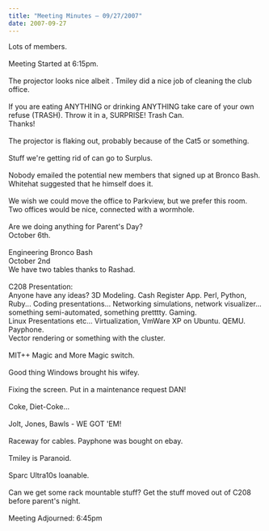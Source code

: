 ```yaml
---
title: "Meeting Minutes – 09/27/2007"
date: 2007-09-27
---
```

Lots of members.  <br />
<br />
Meeting Started at 6:15pm.  <br />
<br />
The projector looks nice albeit .  Tmiley did a nice job of cleaning the club office.  <br />
<br />
If you are eating ANYTHING or drinking ANYTHING take care of your own refuse (TRASH).  Throw it in a, SURPRISE! Trash Can. <br />
Thanks!<br />
<br />
The projector is flaking out, probably because of the Cat5 or something.  <br />
<br />
Stuff we're getting rid of can go to Surplus.  <br />
<br />
Nobody emailed the potential new members that signed up at Bronco Bash.  Whitehat suggested that he himself does it.<br />
<br />
We wish we could move the office to Parkview, but we prefer this room.  Two offices would be nice, connected with a wormhole.  <br />
<br />
Are we doing anything for Parent's Day?  <br />
October 6th.    <br />
<br />
Engineering Bronco Bash<br />
October 2nd<br />
We have two tables thanks to Rashad.  <br />
<br />
C208 Presentation: <br />
Anyone have any ideas?  3D Modeling.  Cash Register App.  Perl, Python, Ruby...  Coding presentations... Networking simulations, network visualizer... something semi-automated, something pretttty.  Gaming.  <br />
Linux Presentations etc...  Virtualization, VmWare XP on Ubuntu.  QEMU.  Payphone.  <br />
Vector rendering or something with the cluster.  <br />
<br />
MIT++  Magic and More Magic switch.  <br />
<br />
Good thing Windows brought his wifey.  <br />
<br />
Fixing the screen.  Put in a maintenance request DAN!<br />
<br />
Coke, Diet-Coke... <br />
<br />
Jolt, Jones, Bawls - WE GOT 'EM!<br />
<br />
Raceway for cables.  Payphone was bought on ebay.  <br />
<br />
Tmiley is Paranoid.  <br />
<br />
Sparc Ultra10s loanable.  <br />
<br />
Can we get some rack mountable stuff?  Get the stuff moved out of C208 before parent's night.  <br />
<br />
Meeting Adjourned: 6:45pm  